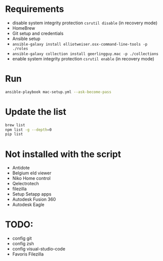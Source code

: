 # Requirements

- disable system integrity protection `csrutil disable` (in recovery mode)
- HomeBrew
- Git setup and credentials
- Ansible setup
- `ansible-galaxy install elliotweiser.osx-command-line-tools -p ./roles`
- `ansible-galaxy collection install geerlingguy.mac -p ./collections`
- enable system integrity protection `csrutil enable` (in recovery mode)

# Run

```bash
ansible-playbook mac-setup.yml --ask-become-pass
```

# Update the list

```bash
brew list
npm list -g --depth=0
pip list
```

# Not installed with the script

- Antidote
- Belgium eId viewer
- Niko Home control
- Qelectrotech
- filezilla
- Setup Setapp apps
- Autodesk Fusion 360
- Autodesk Eagle

# TODO:

- config git
- config zsh
- config visual-studio-code
- Favoris Filezilla
